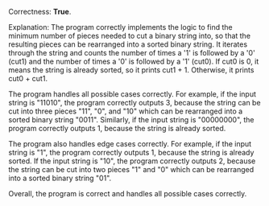 Correctness: **True**.

Explanation: The program correctly implements the logic to find the minimum number of pieces needed to cut a binary string into, so that the resulting pieces can be rearranged into a sorted binary string. It iterates through the string and counts the number of times a '1' is followed by a '0' (cut1) and the number of times a '0' is followed by a '1' (cut0). If cut0 is 0, it means the string is already sorted, so it prints cut1 + 1. Otherwise, it prints cut0 + cut1.

The program handles all possible cases correctly. For example, if the input string is "11010", the program correctly outputs 3, because the string can be cut into three pieces "11", "0", and "10" which can be rearranged into a sorted binary string "0011". Similarly, if the input string is "00000000", the program correctly outputs 1, because the string is already sorted. 

The program also handles edge cases correctly. For example, if the input string is "1", the program correctly outputs 1, because the string is already sorted. If the input string is "10", the program correctly outputs 2, because the string can be cut into two pieces "1" and "0" which can be rearranged into a sorted binary string "01". 

Overall, the program is correct and handles all possible cases correctly.